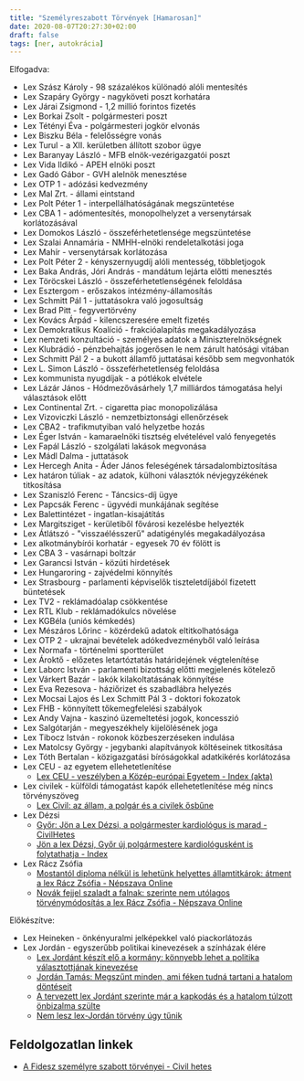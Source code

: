 ```yaml
---
title: "Személyreszabott Törvények [Hamarosan]"
date: 2020-08-07T20:27:30+02:00
draft: false
tags: [ner, autokrácia]
---
```


Elfogadva:

- Lex Szász Károly - 98 százalékos különadó alóli mentesítés
- Lex Szapáry György - nagyköveti poszt korhatára
- Lex Járai Zsigmond - 1,2 millió forintos fizetés
- Lex Borkai Zsolt - polgármesteri poszt
- Lex Tétényi Éva - polgármesteri jogkör elvonás
- Lex Biszku Béla - felelősségre vonás
- Lex Turul - a XII. kerületben állított szobor ügye
- Lex Baranyay László - MFB elnök-vezérigazgatói poszt
- Lex Vida Ildikó - APEH elnöki poszt
- Lex Gadó Gábor - GVH alelnök menesztése
- Lex OTP 1 - adózási kedvezmény
- Lex Mal Zrt. - állami eintstand
- Lex Polt Péter 1 - interpellálhatóságának megszüntetése
- Lex CBA 1 - adómentesítés, monopolhelyzet a versenytársak korlátozásával
- Lex Domokos László - összeférhetetlensége megszüntetése
- Lex Szalai Annamária - NMHH-elnöki rendeletalkotási joga
- Lex Mahír - versenytársak korlátozása
- Lex Polt Péter 2 - kényszernyugdíj alóli mentesség, többletjogok
- Lex Baka András, Jóri András - mandátum lejárta előtti menesztés
- Lex Töröcskei László - összeférhetetlenségének feloldása
- Lex Esztergom - erőszakos intézmény-államosítás
- Lex Schmitt Pál 1 - juttatásokra való jogosultság
- Lex Brad Pitt - fegyvertörvény
- Lex Kovács Árpád - kilencszeresére emelt fizetés
- Lex Demokratikus Koalíció - frakcióalapítás megakadályozása
- Lex nemzeti konzultáció - személyes adatok a Miniszterelnökségnek
- Lex Klubrádió - pénzbehajtás jogerősen le nem zárult hatósági vitában
- Lex Schmitt Pál 2 - a bukott államfő juttatásai később sem megvonhatók
- Lex L. Simon László - összeférhetetlenség feloldása
- Lex kommunista nyugdíjak - a pótlékok elvétele
- Lex Lázár János - Hódmezővásárhely 1,7 milliárdos támogatása helyi választások előtt
- Lex Continental Zrt. - cigaretta piac monopolizálása
- Lex Vizoviczki László - nemzetbiztonsági ellenőrzések
- Lex CBA2 - trafikmutyiban való helyzetbe hozás
- Lex Éger István - kamaraelnöki tisztség elvételével való fenyegetés
- Lex Fapál László - szolgálati lakások megvonása
- Lex Mádl Dalma - juttatások
- Lex Hercegh Anita - Áder János feleségének társadalombiztosítása
- Lex határon túliak - az adatok, külhoni választók névjegyzékének titkosítása
- Lex Szaniszló Ferenc - Táncsics-díj ügye
- Lex Papcsák Ferenc - ügyvédi munkájának segítése
- Lex Balettintézet - ingatlan-kisajátítás
- Lex Margitsziget - kerületiből fővárosi kezelésbe helyezték
- Lex Átlátszó - "visszaélésszerű" adatigénylés megakadályozása
- Lex alkotmánybírói korhatár - egyesek 70 év fölött is
- Lex CBA 3 - vasárnapi boltzár
- Lex Garancsi István - közúti hirdetések
- Lex Hungaroring - zajvédelmi könnyítés
- Lex Strasbourg - parlamenti képviselők tiszteletdíjából fizetett büntetések
- Lex TV2 - reklámadóalap csökkentése
- Lex RTL Klub - reklámadókulcs növelése
- Lex KGBéla (uniós kémkedés)
- Lex Mészáros Lőrinc - közérdekű adatok eltitkolhatósága
- Lex OTP 2 - ukrajnai bevételek adókedvezményből való leírása
- Lex Normafa - történelmi sportterület
- Lex Ároktő - előzetes letartóztatás határidejének végtelenítése
- Lex Laborc István - parlamenti bizottság előtti megjelenés kötelező
- Lex Várkert Bazár - lakók kilakoltatásának könnyítése
- Lex Eva Rezesova - háziőrizet és szabadlábra helyezés
- Lex Mocsai Lajos és Lex Schmitt Pál 3 - doktori fokozatok
- Lex FHB - könnyített tőkemegfelelési szabályok
- Lex Andy Vajna - kaszinó üzemeltetési jogok, koncesszió
- Lex Salgótarján - megyeszékhely kijelölésének joga
- Lex Tibocz István - rokonok közbeszerzéseken indulása
- Lex Matolcsy György - jegybanki alapítványok költéseinek titkosítása
- Lex Tóth Bertalan - közigazgatási bíróságokkal adatkikérés korlátozása
- Lex CEU - az egyetem ellehetetlenítése
  - [Lex CEU - veszélyben a Közép-európai Egyetem - Index (akta)](https://index.hu/aktak/ceu_kozep-europai_egyetem_torvenyjavaslat_rektor_soros_gyorgy_fenyegetes_emmi/)
- Lex civilek - külföldi támogatást kapók ellehetetlenítése még nincs törvényszöveg
  - [Lex Civil: az állam, a polgár és a civilek ősbűne](https://hvg.hu/itthon/20170529_Allam_civilek_allampolgar_harom_osbun_adomanyozas_demokracia)
- Lex Dézsi
  - [Győr: Jön a Lex Dézsi, a polgármester kardiológus is marad - CivilHetes](https://www.civilhetes.net/gyor-jon-a-lex-dezsi-a-polgarmester-kardiologus-is-marad)
  - [Jön a lex Dézsi, Győr új polgármestere kardiológusként is folytathatja - Index](https://index.hu/belfold/2020/01/27/gyor_dezsi_csaba_andras_polgarmester_kardiologus_torvenymodositas/)
- Lex Rácz Zsófia
  - [Mostantól diploma nélkül is lehetünk helyettes államtitkárok: átment a lex Rácz Zsófia - Népszava Online](https://nepszava.hu/3059964_mostantol-diploma-nelkul-is-lehetunk-helyettes-allamtitkarok-atment-a-lex-racz-zsofia)
  - [Novák fejjel szaladt a falnak: szerinte nem utólagos törvénymódosítás a lex Rácz Zsófia - Népszava Online](https://nepszava.hu/3061822_novak-fejjel-szaladt-a-falnak-szerinte-nem-utolagos-torvenymodositas-a-lex-racz-zsofia)

Előkészítve:

- Lex Heineken - önkényuralmi jelképekkel való piackorlátozás
- Lex Jordán - egyszerűbb politikai kinevezések a színházak élére
  - [Lex Jordánt készít elő a kormány: könnyebb lehet a politika választottjának kinevezése](https://index.hu/kultur/2017/04/07/lex_jordant_keszit_elo_a_kormany_konnyebb_lehet_a_politika_valasztottjanak_kinevezese/)
  - [Jordán Tamás: Megszűnt minden, ami féken tudná tartani a hatalom döntéseit](https://24.hu/belfold/2017/04/13/jordan-tamas-megszunt-minden-ami-feken-tudna-tartani-a-hatalom-donteseit/)
  - [A tervezett lex Jordánt szerinte már a kapkodás és a hatalom túlzott önbizalma szülte](https://hvg.hu/kultura/20170413_jordan_tamas_interju_weores_sandor_szinhaz_lex_jordan_szombathely)
  - [Nem lesz lex-Jordán törvény úgy tűnik](https://estiujsag.hu/kultura/nem-lesz-lex-jordan-torveny-ugy-tunik)

## Feldolgozatlan linkek

- [A Fidesz személyre szabott törvényei - Civil hetes](https://www.civilhetes.net/a-fidesz-szemelyre-szabott-torvenyei)